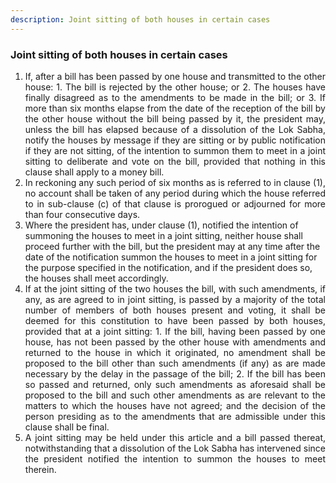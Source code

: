 ```yaml
---
description: Joint sitting of both houses in certain cases
---
```


### Joint sitting of both houses in certain cases

1. <div style="text-align: justify"> If, after a bill has been passed by one house and transmitted to the other house:
    1. The bill is rejected by the other house; or
    2. The houses have finally disagreed as to the amendments to be made in the bill; or
    3. If more than six months elapse from the date of the reception of the bill by the other house without the bill being passed by it, the president may, unless the bill has elapsed because of a dissolution of the Lok Sabha, notify the houses by message if they are sitting or by public notification if they are not sitting, of the intention to summon them to meet in a joint sitting to deliberate and vote on the bill, provided that nothing in this clause shall apply to a money bill.
2. <div style="text-align: justify"> In reckoning any such period of six months as is referred to in clause (1), no account shall be taken of any period during which the house referred to in sub-clause (c) of that clause is prorogued or adjourned for more than four consecutive days.
3. Where the president has, under clause (1), notified the intention of summoning the houses to meet in a joint sitting, neither house shall proceed further with the bill, but the president may at any time after the date of the notification summon the houses to meet in a joint sitting for the purpose specified in the notification, and if the president does so, the houses shall meet accordingly.
4. <div style="text-align: justify"> If at the joint sitting of the two houses the bill, with such amendments, if any, as are agreed to in joint sitting, is passed by a majority of the total number of members of both houses present and voting, it shall be deemed for this constitution to have been passed by both houses, provided that at a joint sitting:
    1. If the bill, having been passed by one house, has not been passed by the other house with amendments and returned to the house in which it originated, no amendment shall be proposed to the bill other than such amendments (if any) as are made necessary by the delay in the passage of the bill;
    2. If the bill has been so passed and returned, only such amendments as aforesaid shall be proposed to the bill and such other amendments as are relevant to the matters to which the houses have not agreed; and the decision of the person presiding as to the amendments that are admissible under this clause shall be final.
5. <div style="text-align: justify"> A joint sitting may be held under this article and a bill passed thereat, notwithstanding that a dissolution of the Lok Sabha has intervened since the president notified the intention to summon the houses to meet therein.
